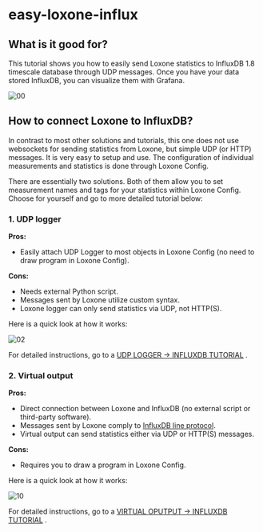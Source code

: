 # easy-loxone-influx


## What is it good for?

This tutorial shows you how to easily send Loxone statistics to InfluxDB 1.8 timescale database through UDP messages. Once you have your data stored InfluxDB, you can visualize them with Grafana.

<img src="./pics/00.png" alt="00" style="zoom:100%;" />

## How to connect Loxone to InfluxDB?

In contrast to most other solutions and tutorials, this one does not use websockets for sending statistics from Loxone, but simple UDP (or HTTP) messages. It is very easy to setup and use. The configuration of individual measurements and statistics is done through Loxone Config. 

There are essentially two solutions. Both of them allow you to set measurement names and tags for your statistics within Loxone Config. Choose for yourself and go to more detailed tutorial below:

### 1. UDP logger

**Pros:**

* Easily attach UDP Logger to most objects in Loxone Config (no need to draw program in Loxone Config). 

**Cons:**

* Needs external Python script.
* Messages sent by Loxone utilize custom syntax.
* Loxone logger can only send statistics via UDP, not HTTP(S).

Here is a quick look at how it works:

<img src="./pics/02.png" alt="02" style="zoom:100%;" />

For detailed instructions, go to a [UDP LOGGER -> INFLUXDB TUTORIAL](https://github.com/budulinek/easy-loxone-influx/blob/master/1.UDP%20logger.md) .

### 2. Virtual output

**Pros:**

* Direct connection between Loxone and InfluxDB (no external script or third-party software).
* Messages sent by Loxone comply to [InfluxDB line protocol](https://docs.influxdata.com/influxdb/v1.8/write_protocols/line_protocol_tutorial/).
* Virtual output can send statistics either via UDP or HTTP(S) messages.

**Cons:**

* Requires you to draw a program in Loxone Config.

Here is a quick look at how it works:

<img src="./pics/10.png" alt="10" style="zoom:100%;" />

For detailed instructions, go to a [VIRTUAL OPUTPUT -> INFLUXDB TUTORIAL](https://github.com/budulinek/easy-loxone-influx/blob/master/2.Virtual%20output.md) .
